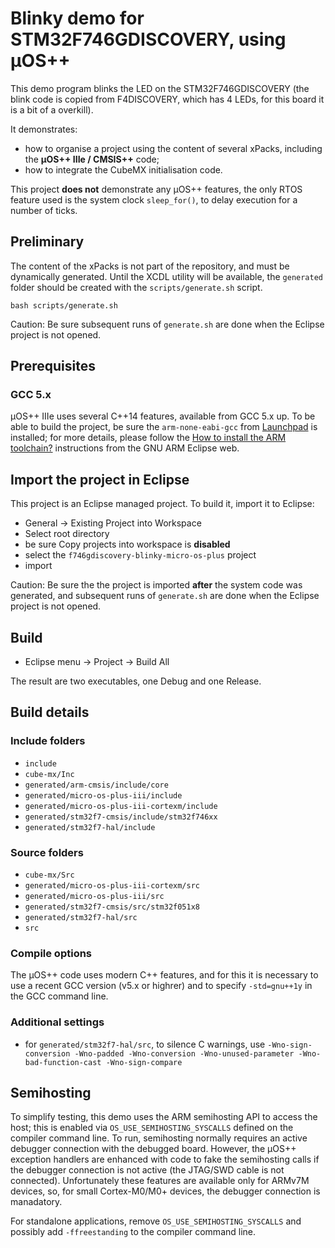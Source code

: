 # Blinky demo for STM32F746GDISCOVERY, using µOS++

This demo program blinks the LED on the STM32F746GDISCOVERY (the blink code
is copied from F4DISCOVERY, which has 4 LEDs, for this board it is a bit of
a overkill).

It demonstrates:

- how to organise a project using the content of several xPacks, including the **µOS++ IIIe / CMSIS++** code;
- how to integrate the CubeMX initialisation code.

This project **does not** demonstrate any µOS++ features, the only RTOS feature used is the system clock `sleep_for()`, to delay execution for a number of ticks.

## Preliminary

The content of the xPacks is not part of the repository, and must be dynamically generated. Until the XCDL utility will be available, the `generated` folder should be created with the `scripts/generate.sh` script.

```
bash scripts/generate.sh
```

Caution: Be sure subsequent runs of `generate.sh` are done when the Eclipse project is not opened.

## Prerequisites

### GCC 5.x

µOS++ IIIe uses several C++14 features, available from GCC 5.x up. To be able to build the project, be sure the `arm-none-eabi-gcc` from [Launchpad](http://launchpad.net/gcc-arm-embedded) is installed; for more details, please follow the [How to install the ARM toolchain?](http://gnuarmeclipse.github.io/toolchain/install/) instructions from the GNU ARM Eclipse web.

## Import the project in Eclipse

This project is an Eclipse managed project. To build it, import it to Eclipse:

- General → Existing Project into Workspace
- Select root directory
- be sure Copy projects into workspace is **disabled**
- select the `f746gdiscovery-blinky-micro-os-plus` project
- import

Caution: Be sure the the project is imported **after** the system code was generated, and subsequent runs of `generate.sh` are done when the Eclipse project is not opened.

## Build

- Eclipse menu → Project → Build All

The result are two executables, one Debug and one Release.

## Build details

### Include folders

- `include`
- `cube-mx/Inc`
- `generated/arm-cmsis/include/core`
- `generated/micro-os-plus-iii/include`
- `generated/micro-os-plus-iii-cortexm/include`
- `generated/stm32f7-cmsis/include/stm32f746xx`
- `generated/stm32f7-hal/include`

### Source folders

- `cube-mx/Src`
- `generated/micro-os-plus-iii-cortexm/src`
- `generated/micro-os-plus-iii/src`
- `generated/stm32f7-cmsis/src/stm32f051x8`
- `generated/stm32f7-hal/src`
- `src`

### Compile options

The µOS++ code uses modern C++ features, and for this it is necessary to use a recent GCC version (v5.x or highrer) and to specify `-std=gnu++1y` in the GCC command line.

### Additional settings

- for `generated/stm32f7-hal/src`, to silence C warnings, use `-Wno-sign-conversion -Wno-padded -Wno-conversion -Wno-unused-parameter -Wno-bad-function-cast -Wno-sign-compare`


## Semihosting

To simplify testing, this demo uses the ARM semihosting API to access the host; this is enabled via `OS_USE_SEMIHOSTING_SYSCALLS` defined on the compiler command line. To run, semihosting normally requires an active debugger connection with the debugged board. However, the µOS++ exception handlers are enhanced with code to fake the semihosting calls if the debugger connection is not active (the JTAG/SWD cable is not connected). Unfortunately these features are available only for ARMv7M devices, so, for small Cortex-M0/M0+ devices, the debugger connection is manadatory.

For standalone applications, remove `OS_USE_SEMIHOSTING_SYSCALLS` and possibly add `-ffreestanding` to the compiler command line.
